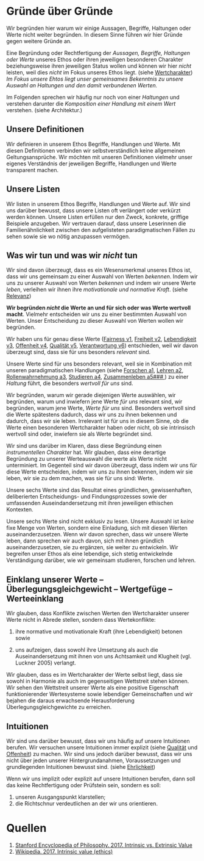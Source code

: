<!---
   NAME - The NAME of this project is:
ethos

  FILE - The FILENAME of the current file is:
/v5.md

  CREATION - This project was CREATED on:
2017-01-28-16:15:00 UTC

  MODIFICATION - This project was last MODIFIED on:
2017-01-28-16:15:00 UTC

  VERSION - The current VERSION of this project is:
<git-commit-hash>-2017-01-28-16:15:00 UTC

  CREATOR(S) - This project was CREATED by:
Michael Czechowski, Martin Maga

  CONTACT - You can CONTACT the creator(s) or developer(s) of this project at:
E-Mail: mail@martinmaga.de

  COPYRIGHT - The COPYRIGHT holder of this project is:
COPYRIGHT (c) 2016 Martin Maga

  LICENSE - This project is LICENSED under the following license:
Martin Maga 2016 CC BY-SA 4.0 https://creativecommons.org

  SUBFILE – This is a SUBFILE! For more INFORMATION on this project go to:
/README.md
--->

# Gründe über Gründe
Wir begründen hier warum wir einige Aussagen, Begriffe, Haltungen oder Werte nicht weiter begründen.
In diesem Sinne führen wir hier Gründe gegen weitere Gründe an.

Eine Begründung oder Rechtfertigung der *Aussagen, Begriffe, Haltungen oder Werte* unseres Ethos oder ihren jeweiligen besonderen Charakter beziehungsweise ihren jeweiligen Status wollen und können wir hier *nicht* leisten, weil dies *nicht* im Fokus unseres Ethos liegt. (siehe [Wertcharakter](#wertcharakter))
*Im Fokus unsere Ehtos liegt unser gemeinsames Bekenntnis zu unsere Auswahl an Haltungen und den damit verbundenen Werten.*

Im Folgenden sprechen wir häufig nur noch von einer *Haltungen* und verstehen darunter die *Komposition einer Handlung mit einem Wert* verstehen. (siehe Architektur.)

## Unsere Definitionen
Wir definieren in unserem Ethos Begriffe, Handlungen und Werte.
Mit diesen Definitionen verbinden wir selbstverständlich keine allgemeinen Geltungsansprüche.
Wir möchten mit unseren Definitionen vielmehr unser eigenes Verständnis der jeweiligen Begriffe, Handlungen und Werte transparent machen.

## Unsere Listen
Wir listen in unserem Ethos Begriffe, Handlungen und Werte auf.
Wir sind uns darüber bewusst, dass unsere Listen oft verlängert oder verkürzt werden können.
Unsere Listen erfüllen nur den Zweck, konkrete, griffige Beispiele anzugeben.
Wir vertrauen darauf, dass unsere Leserinnen die Familienähnlichkeit zwischen den aufgelisteten paradigmatischen Fällen zu sehen sowie sie wo nötig anzupassen vermögen.

## Was wir tun und was wir *nicht* tun
Wir sind davon überzeugt, dass es ein Wesensmerkmal unseres Ethos ist, dass wir uns gemeinsam zu einer Auswahl von Werten *bekennen*.
Indem wir uns zu unserer Auswahl von Werten *bekennen* und indem wir unsere Werte *leben*, verleihen wir ihnen ihre *motivationale und normative Kraft*.
(siehe [Relevanz](#relevanz))

**Wir begründen *nicht* die Werte an und für sich oder was Werte wertvoll macht**.
Vielmehr entscheiden wir uns zu einer bestimmten Auswahl von Werten.
Unser Entscheidung zu dieser Auswahl von Werten wollen wir begründen.

Wir haben uns für genau diese Werte ([Fairness v1](/../contents/values/v1_fairness.md),
[Freiheit v2](../contents/values/v2_freedom.md),
[Lebendigkeit v3](../contents/values/v3_liveliness.md),
[Offenheit v4](../contents/values/v4_openness.md),
[Qualität v5](../contents/values/v5_quality.md),
[Verantwortung v6](../contents/values/v6_responsibility.md)) entschieden,
weil wir davon überzeugt sind, dass sie für uns besonders *relevant* sind.

Unsere Werte sind für uns besonders relevant, weil sie in Kombination mit unseren paradigmatischen Handlungen
(siehe [Forschen a1](../contents/actions/a1_research.md),
[Lehren a2](../contents/actions/a2_teach.md),
[Rollenwahrnehmung a3](../contents/actions/a3_roles.md),
[Studieren a4](../contents/actions/a4_study.md),
[Zusammenleben a5### ](../contents/actions/a5_live.md))
zu einer *Haltung* führt, die besonders *wertvoll für uns* sind.

Wir begründen, warum wir gerade diejenigen Werte auswählen, wir begründen, warum und inwiefern jene Werte *für uns* relevant sind, wir begründen, warum jene Werte, *Werte für uns* sind.
Besonders wertvoll sind die Werte spätestens dadurch, dass wir uns zu ihnen bekennen und dadurch, dass wir sie leben.
Irrelevant ist für uns in diesem Sinne, ob die Werte einen besonderen Wertcharakter haben oder nicht, ob sie intrinsisch wertvoll sind oder, inwiefern sie als Werte begründet sind.

Wir sind uns darüber im Klaren, dass diese Begründung einen *instrumentellen Charakter* hat.
Wir glauben, dass eine derartige Begründung zu unserer Werteauswahl die werte als Werte nicht unterminiert.
Im Gegenteil sind wir davon überzeugt, dass indem wir uns für diese Werte entscheiden, indem wir uns zu ihnen bekennen, indem wir sie leben, wir sie zu dem machen, was sie für uns sind: Werte.

Unsere sechs Werte sind das Resultat eines gründlichen, gewissenhaften, deliberierten Entscheidungs- und Findungsprozesses sowie der umfassenden Auseindandersetzung mit ihren jeweiligen ethischen Kontexten.

Unsere sechs Werte sind nicht exklusiv zu lesen.
Unsere Auswahl ist *keine* fixe Menge von Werten, sondern eine Einladung, sich mit diesen Werten auseinanderzusetzen.
Wenn wir davon sprechen, dass wir unsere Werte leben, dann sprechen wir auch davon, sich mit ihnen gründlich auseinanderzusetzen, sie zu ergänzen, sie weiter zu entwickeln.
Wir begreifen unser Ethos als eine lebendige, sich stetig entwickelnde Verständigung darüber, wie wir gemeinsam studieren, forschen und lehren.

## Einklang unserer Werte – Überlegungsgleichgewicht – Wertgefüge – Werteeinklang
Wir glauben, dass Konflikte zwischen Werten den Wertcharakter unserer Werte nicht in Abrede stellen, sondern dass Wertekonflikte:

1. ihre normative und motivationale Kraft (ihre Lebendigkeit) betonen sowie

2. uns aufzeigen, dass sowohl ihre Umsetzung als auch die Auseinandersetzung mit ihnen von uns Achtsamkeit und Klugheit (vgl. Luckner 2005) verlangt.

Wir glauben, dass es im Wertcharakter der Werte selbst liegt, dass sie sowohl in Harmonie als auch im gegenseitigen Wettstreit stehen können.
Wir sehen den Wettstreit unserer Werte als eine positive Eigenschaft funktionierender Wertesysteme sowie lebendiger Gemeinschaften und wir bejahen die daraus erwachsende Herausforderung Überlegungsgleichgewichte zu erreichen.

## Intuitionen
Wir sind uns darüber bewusst, dass wir uns häufig auf unsere Intuitionen berufen.
Wir versuchen unsere Intuitionen immer explizit (siehe [Qualität](../contents/v4_quality.md) und [Offenheit](../contents/v5_openness.md)) zu machen.
Wir sind uns jedoch darüber bewusst, dass wir uns nicht über jeden unserer Hintergrundanahmen, Voraussetzungen und grundlegenden Intuitionen bewusst sind. (siehe [Ehrlichkeit](../contents/v5_openness.md))

Wenn wir uns implizit oder explizit auf unsere Intuitionen berufen, dann soll das keine Rechtfertigung oder Prüfstein sein, sondern es soll:

1. unseren Ausgangspunkt klarstellen;
2. die Richtschnur verdeutlichen an der wir uns orientieren.

# Quellen
1. [Stanford Encyclopedia of Philosophy. 2017. Intrinsic vs. Extrinsic Value](https://plato.stanford.edu/entries/value-intrinsic-extrinsic)
2. [Wikipedia. 2017. Intrinsic value (ethics)](https://en.wikipedia.org/wiki/Intrinsic_value_(ethics))
